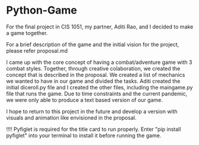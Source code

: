 # Python-Game
For the final project in CIS 1051, my partner, Aditi Rao, and I decided to make a game together. 

For a brief description of the game and the initial vision for the project, please refer proposal.md

I came up with the core concept of having a combat/adventure game with 3 combat styles. 
Together, through creative colaboration, we created the concept that is described in the proposal.
We created a list of mechanics we wanted to have in our game and divided the tasks. 
Aditi created the initial diceroll.py file and I created the other files, including the maingame.py file that runs the game.
Due to time constraints and the current pandemic, we were only able to produce a text based version of our game.

I hope to return to this project in the future and develop a version with visuals and animation like envisioned in the proposal.

!!!!
Pyfiglet is required for the title card to run properly. Enter "pip install pyfiglet" into your terminal to install it before running the game.
